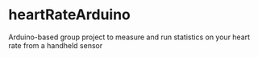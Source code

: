 # heartRateArduino
Arduino-based group project to measure and run statistics on your heart rate from a handheld sensor
